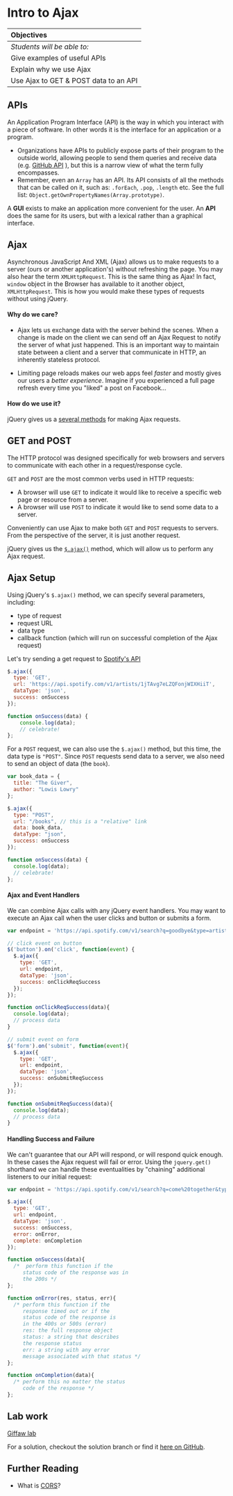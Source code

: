 # Intro to Ajax

| Objectives |
| :--- |
| _Students will be able to:_ |
| Give examples of useful APIs |
| Explain why we use Ajax |
| Use Ajax to GET & POST data to an API |

## APIs

An Application Program Interface (API) is the way in which you interact with a piece of software. In other words it is the interface for an application or a program.

  * Organizations have APIs to publicly expose parts of their program to the outside world, allowing people to send them queries and receive data (e.g. [GitHub API](https://developer.github.com/v3) ), but this is a narrow view of what the term fully encompasses.
  * Remember, even an `Array` has an API. Its API consists of all the methods that can be called on it, such as: `.forEach`, `.pop`, `.length` etc. See the full list: `Object.getOwnPropertyNames(Array.prototype)`.

A **GUI** exists to make an application more convenient for the user. An **API** does the same for its users, but with a lexical rather than a graphical interface.

## Ajax

Asynchronous JavaScript And XML (Ajax) allows us to make requests to a server (ours or another application's) without refreshing the page. You may also hear the term `XMLHttpRequest`. This is the same thing as Ajax! In fact, `window` object in the Browser has available to it another object, `XMLHttpRequest`. This is how you would make these types of requests without using jQuery.

#### Why do we care?

* Ajax lets us exchange data with the server behind the scenes. When a change is made on the client we can send off an Ajax Request to notify the server of what just happened. This is an important way to maintain state between a client and a server that communicate in HTTP, an inherently stateless protocol.

* Limiting page reloads makes our web apps feel *faster* and mostly gives our users a *better experience*. Imagine if you experienced a full page refresh every time you "liked" a post on Facebook...

#### How do we use it?

jQuery gives us a [several methods](https://api.jquery.com/category/Ajax) for making Ajax requests.

## GET and POST

The HTTP protocol was designed specifically for web browsers and servers to communicate with each other in a request/response cycle.

`GET` and `POST` are the most common verbs used in HTTP requests:

  * A browser will use `GET` to indicate it would like to receive a specific web page or resource from a server.
  * A browser will use `POST` to indicate it would like to send some data to a server.

Conveniently can use Ajax to make both `GET` and `POST` requests to servers. From the perspective of the server, it is just another request.

jQuery gives us the [`$.ajax()`](https://api.jquery.com/jQuery.ajax) method, which will allow us to perform any Ajax request.

## Ajax Setup

Using jQuery's `$.ajax()` method, we can specify several parameters, including:

* type of request
* request URL
* data type
* callback function (which will run on successful completion of the Ajax request)

Let's try sending a get request to [Spotify's API](https://developer.spotify.com/web-api/search-item)

```js
$.ajax({
  type: 'GET',
  url: 'https://api.spotify.com/v1/artists/1jTAvg7eLZQFonjWIXHiiT',
  dataType: 'json',
  success: onSuccess
});

function onSuccess(data) {
    console.log(data);
    // celebrate!
};
```
<!--
If we're doing a simple `GET` request, we can (and should) avoid the `$.ajax()` method and use the helper method `$.get()` instead. Here, we only need to pass in the request URL and callback function for the same Ajax request as the example above.

```js
var endpoint = 'https://api.spotify.com/v1/artists/1jTAvg7eLZQFonjWIXHiiT';
$.get(endpoint, function(response_data) {
  // creating a global variable to inspect the new data is good
  // just remember to make it local once your done inspecting!
  window.newData = response_data;
});
``` -->

For a `POST` request, we can also use the `$.ajax()` method, but this time, the data type is `"POST"`. Since `POST` requests send data to a server, we also need to send an object of data (the `book`).

```js
var book_data = {
  title: "The Giver",
  author: "Lowis Lowry"
};

$.ajax({
  type: "POST",
  url: "/books", // this is a "relative" link
  data: book_data,
  dataType: "json",
  success: onSuccess
});

function onSuccess(data) {
  console.log(data);
  // celebrate!
};

```

<!-- Just like with `GET`, the `POST` request above can be refactored to use the much simpler `$.post()` method. We pass in the request URL, data, and callback function. Note: there is an equivalent [`$.get()`](https://api.jquery.com/jquery.get/) method as well.

```js
var book_data = {
  title: "The Giver",
  author: "Lowis Lowry"
};

$.post('/books', book, function(data) {
  console.log(data);
});
``` -->

#### Ajax and Event Handlers

We can combine Ajax calls with any jQuery event handlers. You may want to execute an Ajax call when the user clicks and button or submits a form.

```js
var endpoint = 'https://api.spotify.com/v1/search?q=goodbye&type=artist'

// click event on button
$('button').on('click', function(event) {
  $.ajax({
    type: 'GET',
    url: endpoint,
    dataType: 'json',
    success: onClickReqSuccess
  });
});

function onClickReqSuccess(data){
  console.log(data);
  // process data
}

// submit event on form
$('form').on('submit', function(event){
  $.ajax({
    type: 'GET',
    url: endpoint,
    dataType: 'json',
    success: onSubmitReqSuccess
  });
});

function onSubmitReqSuccess(data){
  console.log(data);
  // process data
}

```

#### Handling Success and Failure

We can't guarantee that our API will respond, or will respond quick enough. In these cases the Ajax request will fail or error. Using the `jquery.get()` shorthand we can handle these eventualities by "chaining" additional listeners to our initial request:

```js
var endpoint = 'https://api.spotify.com/v1/search?q=come%20together&type=track';

$.ajax({
  type: 'GET',
  url: endpoint,
  dataType: 'json',
  success: onSuccess,
  error: onError,
  complete: onCompletion
});

function onSuccess(data){
  /*  perform this function if the
     status code of the response was in
     the 200s */
};

function onError(res, status, err){
  /* perform this function if the
     response timed out or if the
     status code of the response is
     in the 400s or 500s (error)
     res: the full response object
     status: a string that describes
     the response status
     err: a string with any error
     message associated with that status */
};

function onCompletion(data){
  /* perform this no matter the status
     code of the response */
};
```

## Lab work

[Giffaw lab](https://github.com/SF-WDI-LABS/giffaw)

For a solution, checkout the solution branch or find it [here on GitHub](https://github.com/SF-WDI-LABS/giffaw/tree/solution).

## Further Reading

* What is [CORS](https://developer.mozilla.org/en-US/docs/Web/HTTP/Access_control_CORS)?
